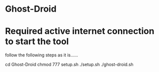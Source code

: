 # Ghost-Droid
# Required active internet connection to start the tool
follow the following steps as it is......

cd Ghost-Droid
chmod 777 setup.sh
./setup.sh
./ghost-droid.sh
